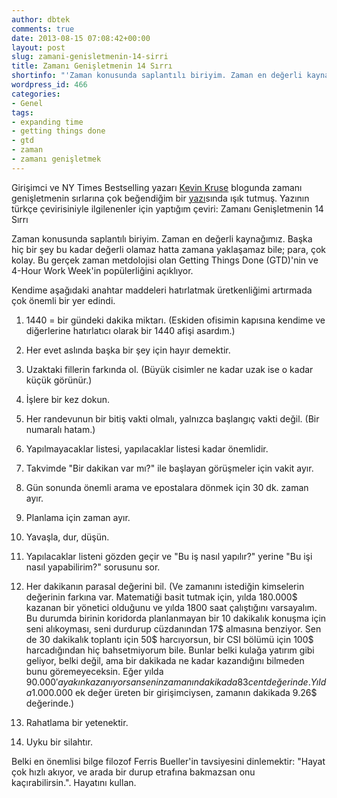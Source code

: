 ```yaml
---
author: dbtek
comments: true
date: 2013-08-15 07:08:42+00:00
layout: post
slug: zamani-genisletmenin-14-sirri
title: Zamanı Genişletmenin 14 Sırrı
shortinfo: "'Zaman konusunda saplantılı biriyim. Zaman en değerli kaynağımız. Başka hiç bir şey bu kadar değerli olamaz'" 
wordpress_id: 466
categories:
- Genel
tags:
- expanding time
- getting things done
- gtd
- zaman
- zamanı genişletmek
---
```


Girişimci ve NY Times Bestselling yazarı [Kevin Kruse](http://kevinkruse.com/) blogunda zamanı genişletmenin sırlarına çok beğendiğim bir [yazı](http://kevinkruse.com/14-secrets-to-expanding-time/)sında ışık tutmuş. Yazının türkçe çevirisiniyle ilgilenenler için yaptığım çeviri:
Zamanı Genişletmenin 14 Sırrı

Zaman konusunda saplantılı biriyim. Zaman en değerli kaynağımız. Başka hiç bir şey bu kadar değerli olamaz hatta zamana yaklaşamaz bile; para, çok kolay. Bu gerçek zaman metdolojisi olan Getting Things Done (GTD)'nin ve 4-Hour Work Week'in popülerliğini açıklıyor.

Kendime aşağıdaki anahtar maddeleri hatırlatmak üretkenliğimi artırmada çok önemli bir yer edindi.



	
  1. 1440 = bir gündeki dakika miktarı. (Eskiden ofisimin kapısına kendime ve diğerlerine hatırlatıcı olarak bir 1440 afişi asardım.)

	
  2. Her evet aslında başka bir şey için hayır demektir.

	
  3. Uzaktaki fillerin farkında ol. (Büyük cisimler ne kadar uzak ise o kadar küçük görünür.)

	
  4. İşlere bir kez dokun.

	
  5. Her randevunun bir bitiş vakti olmalı, yalnızca başlangıç vakti değil. (Bir numaralı hatam.)

	
  6. Yapılmayacaklar listesi, yapılacaklar listesi kadar önemlidir.

	
  7. Takvimde "Bir dakikan var mı?" ile başlayan görüşmeler için vakit ayır.

	
  8. Gün sonunda önemli arama ve epostalara dönmek için 30 dk. zaman ayır.

	
  9. Planlama için zaman ayır.

	
  10. Yavaşla, dur, düşün.

	
  11. Yapılacaklar listeni gözden geçir ve "Bu iş nasıl yapılır?" yerine "Bu işi nasıl yapabilirim?" sorusunu sor.

	
  12. Her dakikanın parasal değerini bil. (Ve zamanını istediğin kimselerin değerinin farkına var. Matematiği basit tutmak için, yılda 180.000$ kazanan bir yönetici olduğunu ve yılda 1800 saat çalıştığını varsayalım. Bu durumda birinin koridorda planlanmayan bir 10 dakikalık konuşma için seni alıkoyması, seni durdurup cüzdanından 17$ almasına benziyor. Sen de 30 dakikalık toplantı için 50$ harcıyorsun, bir CSI bölümü için 100$ harcadığından hiç bahsetmiyorum bile. Bunlar belki kulağa yatırım gibi geliyor, belki değil, ama bir dakikada ne kadar kazandığını bilmeden bunu göremeyeceksin. Eğer yılda 90.000$'a yakın kazanıyorsan senin zamanın dakikada 83 cent değerinde. Yılda 1.000.000$ ek değer üreten bir girişimciysen, zamanın dakikada 9.26$ değerinde.)

	
  13. Rahatlama bir yetenektir.

	
  14. Uyku bir silahtır.


Belki en önemlisi bilge filozof Ferris Bueller'in tavsiyesini dinlemektir: "Hayat çok hızlı akıyor, ve arada bir durup etrafına bakmazsan onu kaçırabilirsin.". Hayatını kullan.

